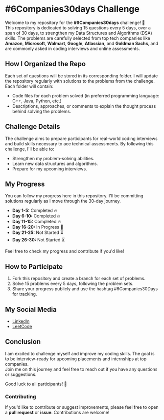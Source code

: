 # #6Companies30days Challenge

Welcome to my repository for the **#6Companies30days** challenge! 🎉  
This repository is dedicated to solving 15 questions every 5 days, over a span of 30 days, to strengthen my Data Structures and Algorithms (DSA) skills. The problems are carefully selected from top tech companies like **Amazon**, **Microsoft**, **Walmart**, **Google**, **Atlassian**, and **Goldman Sachs**, and are commonly asked in coding interviews and online assessments.


## How I Organized the Repo

Each set of questions will be stored in its corresponding folder. I will update the repository regularly with solutions to the problems from the challenge. Each folder will contain:
- Code files for each problem solved (in preferred programming language: C++, Java, Python, etc.)
- Descriptions, approaches, or comments to explain the thought process behind solving the problems.

## Challenge Details

The challenge aims to prepare participants for real-world coding interviews and build skills necessary to ace technical assessments. By following this challenge, I'll be able to:
- Strengthen my problem-solving abilities.
- Learn new data structures and algorithms.
- Prepare for my upcoming interviews.

## My Progress

You can follow my progress here in this repository. I'll be committing solutions regularly as I move through the 30-day journey.

- **Day 1-5:** Completed 🔥
- **Day 6-10:** Completed 🔥
- **Day 11-15:** Completed 🔥
- **Day 16-20:** In Progress 🔄
- **Day 21-25:** Not Started ⏳
- **Day 26-30:** Not Started ⏳

Feel free to check my progress and contribute if you'd like!

## How to Participate

1. Fork this repository and create a branch for each set of problems.
2. Solve 15 problems every 5 days, following the problem sets.
3. Share your progress publicly and use the hashtag #6Companies30Days for tracking.

## My Social Media

- [LinkedIn](https://www.linkedin.com/in/nitinjhaconnect)
- [LeetCode](https://leetcode.com/u/Nitin_jha/)


## Conclusion

I am excited to challenge myself and improve my coding skills. The goal is to be interview-ready for upcoming placements and internships at top companies.  
Join me on this journey and feel free to reach out if you have any questions or suggestions.

Good luck to all participants! 🚀


### Contributing
If you'd like to contribute or suggest improvements, please feel free to open a **pull request** or **issue**. Contributions are welcome!


